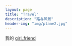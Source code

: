 ```yaml
---
layout: page
title: "Travel"
description: "路与风景"
header-img: "img/plane2.jpg"
---
```




我的 [girl_friend](http://1130804929.qzone.qq.com)
